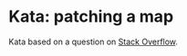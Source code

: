 Kata: patching a map
====================

Kata based on a question on [Stack Overflow](https://stackoverflow.com/questions/44381324/elegant-way-to-validate-scala-map).
